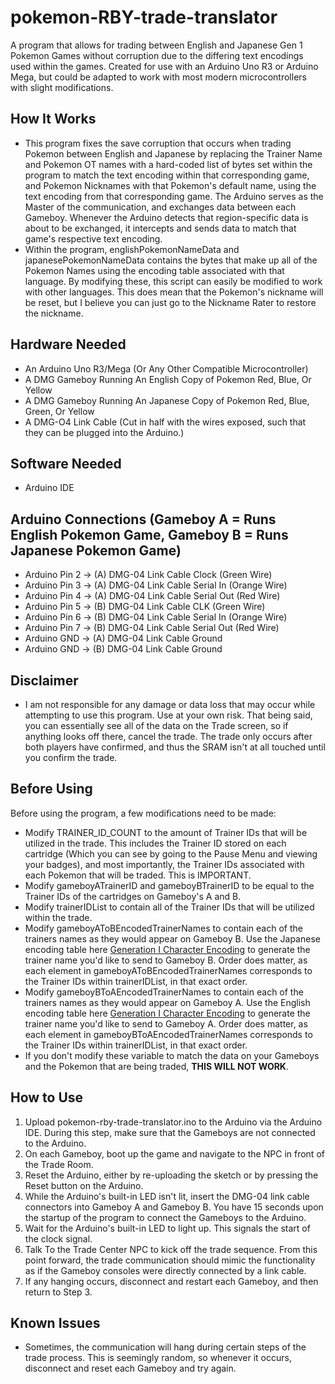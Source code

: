 # pokemon-RBY-trade-translator
A program that allows for trading between English and Japanese Gen 1 Pokemon Games without corruption due to the differing text encodings used within the games. Created for use with an Arduino Uno R3 or Arduino Mega, but could be adapted to work with most modern microcontrollers with slight modifications.

## How It Works
- This program fixes the save corruption that occurs when trading Pokemon between English and Japanese by replacing the Trainer Name and Pokemon OT names with a hard-coded list of bytes set within the program to match the text encoding within that corresponding game, and Pokemon Nicknames with that Pokemon's default name, using the text encoding from that corresponding game. The Arduino serves as the Master of the communication, and exchanges data between each Gameboy. Whenever the Arduino detects that region-specific data is about to be exchanged, it intercepts and sends data to match that game's respective text encoding.  
- Within the program, englishPokemonNameData and japanesePokemonNameData contains the bytes that make up all of the Pokemon Names using the encoding table associated with that language. By modifying these, this script can easily be modified to work with other languages. This does mean that the Pokemon's nickname will be reset, but I believe you can just go to the Nickname Rater to restore the nickname.

## Hardware Needed
- An Arduino Uno R3/Mega (Or Any Other Compatible Microcontroller)  
- A DMG Gameboy Running An English Copy of Pokemon Red, Blue, Or Yellow  
- A DMG Gameboy Running An Japanese Copy of Pokemon Red, Blue, Green, Or Yellow  
- A DMG-O4 Link Cable (Cut in half with the wires exposed, such that they can be plugged into the Arduino.)  

## Software Needed
- Arduino IDE

## Arduino Connections (Gameboy A = Runs English Pokemon Game, Gameboy B = Runs Japanese Pokemon Game)
- Arduino Pin 2 -> (A) DMG-04 Link Cable Clock (Green Wire)  
- Arduino Pin 3 -> (A) DMG-04 Link Cable Serial In (Orange Wire)  
- Arduino Pin 4 -> (A) DMG-04 Link Cable Serial Out (Red Wire)  
- Arduino Pin 5 -> (B) DMG-04 Link Cable CLK (Green Wire)  
- Arduino Pin 6 -> (B) DMG-04 Link Cable Serial In (Orange Wire)  
- Arduino Pin 7 -> (B) DMG-04 Link Cable Serial Out (Red Wire)  
- Arduino GND -> (A) DMG-04 Link Cable Ground  
- Arduino GND -> (B) DMG-04 Link Cable Ground  

## Disclaimer
- I am not responsible for any damage or data loss that may occur while attempting to use this program. Use at your own risk. That being said, you can essentially see all of the data on the Trade screen, so if anything looks off there, cancel the trade. The trade only occurs after both players have confirmed, and thus the SRAM isn't at all touched until you confirm the trade.

## Before Using
Before using the program, a few modifications need to be made:  
- Modify TRAINER_ID_COUNT to the amount of Trainer IDs that will be utilized in the trade. This includes the Trainer ID stored on each cartridge (Which you can see by going to the Pause Menu and viewing your badges), and most importantly, the Trainer IDs associated with each Pokemon that will be traded. This is IMPORTANT.
- Modify gameboyATrainerID and gameboyBTrainerID to be equal to the Trainer IDs of the cartridges on Gameboy's A and B.  
- Modify trainerIDList to contain all of the Trainer IDs that will be utilized within the trade.  
- Modify gameboyAToBEncodedTrainerNames to contain each of the trainers names as they would appear on Gameboy B. Use the Japanese encoding table here [Generation I Character Encoding](https://bulbapedia.bulbagarden.net/wiki/Character_encoding_(Generation_I)) to generate the trainer name you'd like to send to Gameboy B. Order does matter, as each element in gameboyAToBEncodedTrainerNames corresponds to the Trainer IDs within trainerIDList, in that exact order.  
- Modify gameboyBToAEncodedTrainerNames to contain each of the trainers names as they would appear on Gameboy A. Use the English encoding table here [Generation I Character Encoding](https://bulbapedia.bulbagarden.net/wiki/Character_encoding_(Generation_I)) to generate the trainer name you'd like to send to Gameboy A. Order does matter, as each element in gameboyBToAEncodedTrainerNames corresponds to the Trainer IDs within trainerIDList, in that exact order.  
- If you don't modify these variable to match the data on your Gameboys and the Pokemon that are being traded, **THIS WILL NOT WORK**.

## How to Use
1. Upload pokemon-rby-trade-translator.ino to the Arduino via the Arduino IDE. During this step, make sure that the Gameboys are not connected to the Arduino.  
2. On each Gameboy, boot up the game and navigate to the NPC in front of the Trade Room.  
3. Reset the Arduino, either by re-uploading the sketch or by pressing the Reset button on the Arduino.  
4. While the Arduino's built-in LED isn't lit, insert the DMG-04 link cable connectors into Gameboy A and Gameboy B. You have 15 seconds upon the startup of the program to connect the Gameboys to the Arduino.  
5. Wait for the Arduino's built-in LED to light up. This signals the start of the clock signal.  
6. Talk To the Trade Center NPC to kick off the trade sequence. From this point forward, the trade communication should mimic the functionality as if the Gameboy consoles were directly connected by a link cable.  
7. If any hanging occurs, disconnect and restart each Gameboy, and then return to Step 3.  

## Known Issues
- Sometimes, the communication will hang during certain steps of the trade process. This is seemingly random, so whenever it occurs, disconnect and reset each Gameboy and try again.

